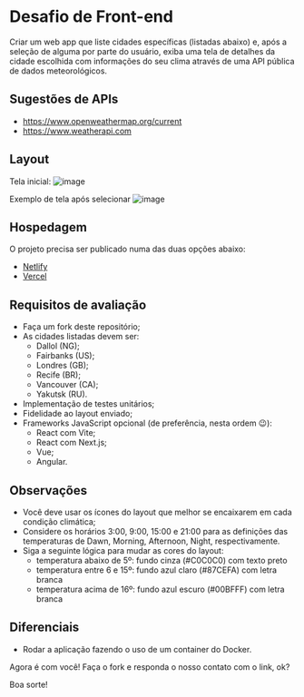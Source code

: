 # Desafio de Front-end

Criar um web app que liste cidades específicas (listadas abaixo) e, após a seleção de alguma por parte do usuário, exiba uma tela de detalhes da cidade escolhida com informações do seu clima através de uma API pública de dados meteorológicos.

## Sugestões de APIs

- https://www.openweathermap.org/current
- https://www.weatherapi.com

## Layout
Tela inicial: 
![image](https://github.com/user-attachments/assets/25d169fe-a037-4d18-9827-c9fae02b6f57)

Exemplo de tela após selecionar
![image](https://github.com/user-attachments/assets/c0a2844c-736f-4f56-b5a6-b5cd9332b3b4)


## Hospedagem

O projeto precisa ser publicado numa das duas opções abaixo:

- [Netlify](https://www.netlify.com)
- [Vercel](https://www.vercel.com)

## Requisitos de avaliação

- Faça um fork deste repositório;
- As cidades listadas devem ser:
    - Dallol (NG);
    - Fairbanks (US);
    - Londres (GB);
    - Recife (BR);
    - Vancouver (CA);
    - Yakutsk (RU).
- Implementação de testes unitários;
- Fidelidade ao layout enviado;
- Frameworks JavaScript opcional (de preferência, nesta ordem 😉):
    - React com Vite;
    - React com Next.js;
    - Vue;
    - Angular.

## Observações

- Você deve usar os ícones do layout que melhor se encaixarem em cada condição climática;
- Considere os horários 3:00, 9:00, 15:00 e 21:00 para as definições das temperaturas de Dawn, Morning, Afternoon, Night, respectivamente.
- Siga a seguinte lógica para mudar as cores do layout:
    - temperatura abaixo de 5º: fundo cinza (#C0C0C0) com texto preto
    - temperatura entre 6 e 15º: fundo azul claro (#87CEFA) com letra branca
    - temperatura acima de 16º: fundo azul escuro (#00BFFF) com letra branca

## Diferenciais

- Rodar a aplicação fazendo o uso de um container do Docker.

Agora é com você! Faça o fork e responda o nosso contato com o link, ok?

Boa sorte!
